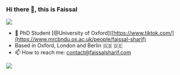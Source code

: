 ### Hi there 👋, this is Faissal

[<img src="https://img.shields.io/badge/linkedin-%230077B5.svg?&style=for-the-badge&logo=linkedin&logoColor=white" />]([https://www.linkedin.com/in/armankhondker](https://www.linkedin.com/in/faissalsharif/))

- 🏢 PhD Student [@University of Oxford]([https://www.tiktok.com/](https://www.mrcbndu.ox.ac.uk/people/faissal-sharif)
- Based in Oxford, London and Berlin 🇬🇧  🇩🇪
- 📫 How to reach me: contact@faissalsharif.com

![](https://komarev.com/ghpvc/?username=faissalshrf)
